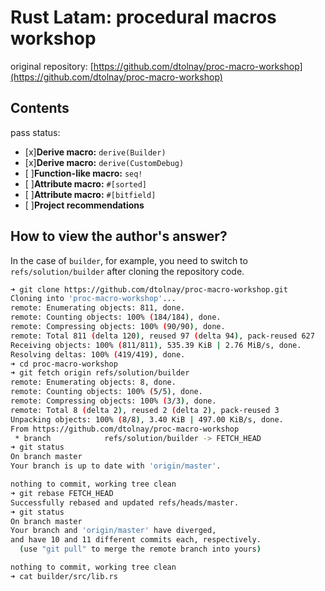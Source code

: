 # Rust Latam: procedural macros workshop

original repository: [https://github.com/dtolnay/proc-macro-workshop](https://github.com/dtolnay/proc-macro-workshop)

## Contents

pass status:

  - [x]**Derive macro:** `derive(Builder)`
  - [x]**Derive macro:** `derive(CustomDebug)`
  - [ ]**Function-like macro:** `seq!`
  - [ ]**Attribute macro:** `#[sorted]`
  - [ ]**Attribute macro:** `#[bitfield]`
  - [ ]**Project recommendations**

## How to view the author's answer?

In the case of `builder`, for example, you need to switch to `refs/solution/builder` after cloning the repository code.

```bash
➜ git clone https://github.com/dtolnay/proc-macro-workshop.git
Cloning into 'proc-macro-workshop'...
remote: Enumerating objects: 811, done.
remote: Counting objects: 100% (184/184), done.
remote: Compressing objects: 100% (90/90), done.
remote: Total 811 (delta 120), reused 97 (delta 94), pack-reused 627
Receiving objects: 100% (811/811), 535.39 KiB | 2.76 MiB/s, done.
Resolving deltas: 100% (419/419), done.
➜ cd proc-macro-workshop
➜ git fetch origin refs/solution/builder
remote: Enumerating objects: 8, done.
remote: Counting objects: 100% (5/5), done.
remote: Compressing objects: 100% (3/3), done.
remote: Total 8 (delta 2), reused 2 (delta 2), pack-reused 3
Unpacking objects: 100% (8/8), 3.40 KiB | 497.00 KiB/s, done.
From https://github.com/dtolnay/proc-macro-workshop
 * branch            refs/solution/builder -> FETCH_HEAD
➜ git status
On branch master
Your branch is up to date with 'origin/master'.

nothing to commit, working tree clean
➜ git rebase FETCH_HEAD
Successfully rebased and updated refs/heads/master.
➜ git status
On branch master
Your branch and 'origin/master' have diverged,
and have 10 and 11 different commits each, respectively.
  (use "git pull" to merge the remote branch into yours)

nothing to commit, working tree clean
➜ cat builder/src/lib.rs
```
